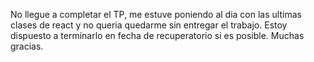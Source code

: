 No llegue a completar el TP, me estuve poniendo al dia con las ultimas clases de react y no queria quedarme sin entregar el trabajo. Estoy dispuesto a terminarlo en fecha de recuperatorio si es posible. Muchas gracias.
